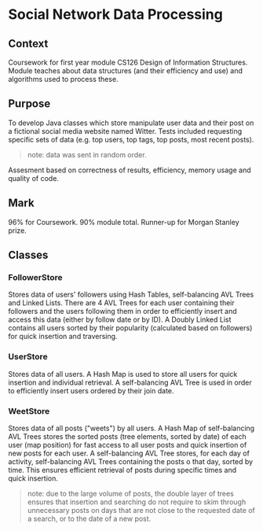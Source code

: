 # Social Network Data Processing
## Context
Coursework for first year module CS126 Design of Information Structures.
Module teaches about data structures (and their efficiency and use) and algorithms used to process these.

## Purpose
To develop Java classes which store manipulate user data and their post on a fictional social media website named Witter.
Tests included requesting specific sets of data (e.g. top users, top tags, top posts, most recent posts).
> note: data was sent in random order.

Assesment based on correctness of results, efficiency, memory usage and quality of code.

## Mark
96% for Coursework.
90% module total.
Runner-up for Morgan Stanley prize.

## Classes
### FollowerStore
Stores data of users' followers using Hash Tables, self-balancing AVL Trees and Linked Lists.
There are 4 AVL Trees for each user containing their followers and the users following them in order to efficiently insert and access this data (either by follow date or by ID).
A Doubly Linked List contains all users sorted by their popularity (calculated based on followers) for quick insertion and traversing.

### UserStore
Stores data of all users.
A Hash Map is used to store all users for quick insertion and individual retrieval.
A self-balancing AVL Tree is used in order to efficiently insert users ordered by their join date.

### WeetStore
Stores data of all posts ("weets") by all users.
A Hash Map of self-balancing AVL Trees stores the sorted posts (tree elements, sorted by date) of each user (map position) for fast access to all user posts and quick insertion of new posts for each user.
A self-balancing AVL Tree stores, for each day of activity, self-balancing AVL Trees containing the posts o that day, sorted by time. This ensures efficient retrieval of posts during specific times and quick insertion.
>note: due to the large volume of posts, the double layer of trees ensures that insertion and searching do not require to skim through unnecessary posts on days that are not close to the requested date of a search, or to the date of a new post.
